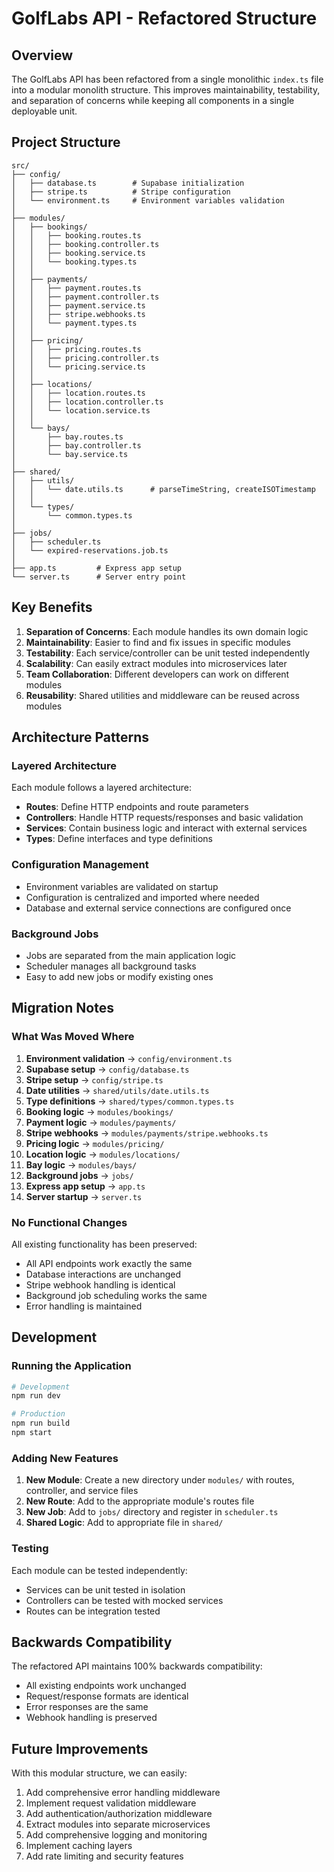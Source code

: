 # GolfLabs API - Refactored Structure

## Overview

The GolfLabs API has been refactored from a single monolithic `index.ts` file into a modular monolith structure. This improves maintainability, testability, and separation of concerns while keeping all components in a single deployable unit.

## Project Structure

```
src/
├── config/
│   ├── database.ts        # Supabase initialization
│   ├── stripe.ts          # Stripe configuration
│   └── environment.ts     # Environment variables validation
│
├── modules/
│   ├── bookings/
│   │   ├── booking.routes.ts
│   │   ├── booking.controller.ts
│   │   ├── booking.service.ts
│   │   └── booking.types.ts
│   │
│   ├── payments/
│   │   ├── payment.routes.ts
│   │   ├── payment.controller.ts
│   │   ├── payment.service.ts
│   │   ├── stripe.webhooks.ts
│   │   └── payment.types.ts
│   │
│   ├── pricing/
│   │   ├── pricing.routes.ts
│   │   ├── pricing.controller.ts
│   │   └── pricing.service.ts
│   │
│   ├── locations/
│   │   ├── location.routes.ts
│   │   ├── location.controller.ts
│   │   └── location.service.ts
│   │
│   └── bays/
│       ├── bay.routes.ts
│       ├── bay.controller.ts
│       └── bay.service.ts
│
├── shared/
│   ├── utils/
│   │   └── date.utils.ts      # parseTimeString, createISOTimestamp
│   │
│   └── types/
│       └── common.types.ts
│
├── jobs/
│   ├── scheduler.ts
│   └── expired-reservations.job.ts
│
├── app.ts         # Express app setup
└── server.ts      # Server entry point
```

## Key Benefits

1. **Separation of Concerns**: Each module handles its own domain logic
2. **Maintainability**: Easier to find and fix issues in specific modules
3. **Testability**: Each service/controller can be unit tested independently
4. **Scalability**: Can easily extract modules into microservices later
5. **Team Collaboration**: Different developers can work on different modules
6. **Reusability**: Shared utilities and middleware can be reused across modules

## Architecture Patterns

### Layered Architecture
Each module follows a layered architecture:
- **Routes**: Define HTTP endpoints and route parameters
- **Controllers**: Handle HTTP requests/responses and basic validation
- **Services**: Contain business logic and interact with external services
- **Types**: Define interfaces and type definitions

### Configuration Management
- Environment variables are validated on startup
- Configuration is centralized and imported where needed
- Database and external service connections are configured once

### Background Jobs
- Jobs are separated from the main application logic
- Scheduler manages all background tasks
- Easy to add new jobs or modify existing ones

## Migration Notes

### What Was Moved Where

1. **Environment validation** → `config/environment.ts`
2. **Supabase setup** → `config/database.ts`
3. **Stripe setup** → `config/stripe.ts`
4. **Date utilities** → `shared/utils/date.utils.ts`
5. **Type definitions** → `shared/types/common.types.ts`
6. **Booking logic** → `modules/bookings/`
7. **Payment logic** → `modules/payments/`
8. **Stripe webhooks** → `modules/payments/stripe.webhooks.ts`
9. **Pricing logic** → `modules/pricing/`
10. **Location logic** → `modules/locations/`
11. **Bay logic** → `modules/bays/`
12. **Background jobs** → `jobs/`
13. **Express app setup** → `app.ts`
14. **Server startup** → `server.ts`

### No Functional Changes

All existing functionality has been preserved:
- All API endpoints work exactly the same
- Database interactions are unchanged  
- Stripe webhook handling is identical
- Background job scheduling works the same
- Error handling is maintained

## Development

### Running the Application

```bash
# Development
npm run dev

# Production
npm run build
npm start
```

### Adding New Features

1. **New Module**: Create a new directory under `modules/` with routes, controller, and service files
2. **New Route**: Add to the appropriate module's routes file
3. **New Job**: Add to `jobs/` directory and register in `scheduler.ts`
4. **Shared Logic**: Add to appropriate file in `shared/`

### Testing

Each module can be tested independently:
- Services can be unit tested in isolation
- Controllers can be tested with mocked services
- Routes can be integration tested

## Backwards Compatibility

The refactored API maintains 100% backwards compatibility:
- All existing endpoints work unchanged
- Request/response formats are identical
- Error responses are the same
- Webhook handling is preserved

## Future Improvements

With this modular structure, we can easily:
1. Add comprehensive error handling middleware
2. Implement request validation middleware
3. Add authentication/authorization middleware
4. Extract modules into separate microservices
5. Add comprehensive logging and monitoring
6. Implement caching layers
7. Add rate limiting and security features 